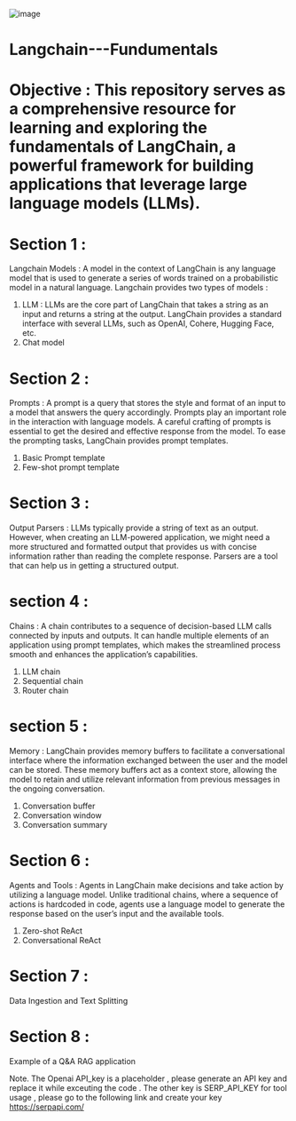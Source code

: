 ![image](https://github.com/user-attachments/assets/49ec3be6-9129-4ec7-8132-ba97df1b09ab)


# Langchain---Fundumentals

# Objective : This repository serves as a comprehensive resource for learning and exploring the fundamentals of LangChain, a powerful framework for building applications that leverage large language models (LLMs).

# Section 1 : 

Langchain Models : A model in the context of LangChain is any language model that is used to generate a series of words trained on a probabilistic model in a natural language. Langchain provides two types of models :

1. LLM : LLMs are the core part of LangChain that takes a string as an input and returns a string at the output. LangChain provides a standard interface with several LLMs, such as OpenAI, Cohere, Hugging Face, etc.
2. Chat model

# Section 2 : 

Prompts : A prompt is a query that stores the style and format of an input to a model that answers the query accordingly. Prompts play an important role in the interaction with language models. A careful crafting of prompts is essential to get the desired and effective response from the model. To ease the prompting tasks, LangChain provides prompt templates.

1. Basic Prompt template
2. Few-shot prompt template

# Section 3 :

Output Parsers : LLMs typically provide a string of text as an output. However, when creating an LLM-powered application, we might need a more structured and formatted output that provides us with concise information rather than reading the complete response. Parsers are a tool that can help us in getting a structured output.

# section 4 : 

Chains : A chain contributes to a sequence of decision-based LLM calls connected by inputs and outputs. It can handle multiple elements of an application using prompt templates, which makes the streamlined process smooth and enhances the application’s capabilities.

1. LLM chain
2. Sequential chain
3. Router chain

# section 5 : 

Memory : LangChain provides memory buffers to facilitate a conversational interface where the information exchanged between the user and the model can be stored. These memory buffers act as a context store, allowing the model to retain and utilize relevant information from previous messages in the ongoing conversation.

1. Conversation buffer
2. Conversation window
3. Conversation summary

# Section 6 : 

Agents and Tools : Agents in LangChain make decisions and take action by utilizing a language model. Unlike traditional chains, where a sequence of actions is hardcoded in code, agents use a language model to generate the response based on the user’s input and the available tools.

1. Zero-shot ReAct
2. Conversational ReAct

# Section 7 : 

Data Ingestion and Text Splitting

# Section 8 : 

Example of a Q&A RAG application 


Note.
The Openai API_key is a placeholder , please generate an API key and replace it while exceuting the code .
The other key is SERP_API_KEY for tool usage , please go to the following link and create your key  https://serpapi.com/ 




